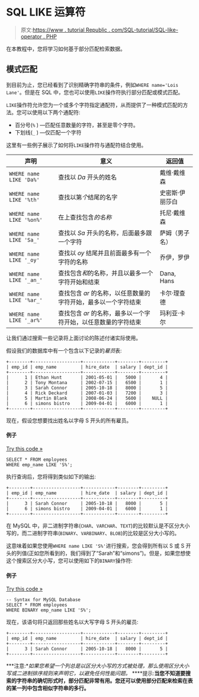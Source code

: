# SQL LIKE 运算符

> 原文:[https://www . tutorial Republic . com/SQL-tutorial/SQL-like-operator . PHP](https://www.tutorialrepublic.com/sql-tutorial/sql-like-operator.php)

在本教程中，您将学习如何基于部分匹配检索数据。

## 模式匹配

到目前为止，您已经看到了识别精确字符串的条件，例如`WHERE name='Lois Lane'`。但是在 SQL 中，您也可以使用`LIKE`操作符执行部分匹配或模式匹配。

`LIKE`操作符允许您为一个或多个字符指定通配符，从而提供了一种模式匹配的方法。您可以使用以下两个通配符:

*   百分号(`%` ) —匹配任意数量的字符，甚至是零个字符。
*   下划线(`_` ) —仅匹配一个字符

这里有一些例子展示了如何将`LIKE`操作符与通配符结合使用。

| 声明 | 意义 | 返回值 |
| --- | --- | --- |
| `WHERE name LIKE 'Da%'` | 查找以 *Da* 开头的姓名 | 戴维·戴维森 |
| `WHERE name LIKE '%th'` | 查找以第*个*结尾的名字 | 史密斯·伊丽莎白 |
| `WHERE name LIKE '%on%'` | 在上查找包含*的名称* | 托尼·戴维森 |
| `WHERE name LIKE 'Sa_'` | 查找以 *Sa* 开头的名称，后面最多跟一个字符 | 萨姆（男子名） |
| `WHERE name LIKE '_oy'` | 查找以 *oy* 结尾并且前面最多有一个字符的名称 | 乔伊，罗伊 |
| `WHERE name LIKE '_an_'` | 查找包含*和*的名称，并且以最多一个字符开始和结束 | Dana, Hans |
| `WHERE name LIKE '%ar_'` | 查找包含 *ar* 的名称，以任意数量的字符开始，最多以一个字符结束 | 卡尔·理查德 |
| `WHERE name LIKE '_ar%'` | 查找包含 *ar* 的名称，最多以一个字符开始，以任意数量的字符结束 | 玛利亚·卡尔 |

让我们通过搜索一些记录将上面讨论的陈述付诸实际使用。

假设我们的数据库中有一个包含以下记录的*雇员*表:

```
+--------+------------------+------------+--------+---------+
| emp_id | emp_name         | hire_date  | salary | dept_id |
+--------+------------------+------------+--------+---------+
|      1 | Ethan Hunt       | 2001-05-01 |   5000 |       4 |
|      2 | Tony Montana     | 2002-07-15 |   6500 |       1 |
|      3 | Sarah Connor     | 2005-10-18 |   8000 |       5 |
|      4 | Rick Deckard     | 2007-01-03 |   7200 |       3 |
|      5 | Martin Blank     | 2008-06-24 |   5600 |    NULL |
|      6 | simons bistro    | 2009-04-01 |   6000 |       1 |
+--------+------------------+------------+--------+---------+

```

现在，假设您想要找出姓名以字母 S 开头的所有雇员。

#### 例子

[Try this code »](../codelab.php?topic=sql&file=pattern-matching-with-like-operator "Try this code using online Editor")

```
SELECT * FROM employees 
WHERE emp_name LIKE 'S%';
```

执行查询后，您将得到类似如下的输出:

```
+--------+------------------+------------+--------+---------+
| emp_id | emp_name         | hire_date  | salary | dept_id |
+--------+------------------+------------+--------+---------+
|      3 | Sarah Connor     | 2005-10-18 |   8000 |       5 |
|      6 | simons bistro    | 2009-04-01 |   6000 |       1 |
+--------+------------------+------------+--------+---------+

```

在 MySQL 中，非二进制字符串(`CHAR`、`VARCHAR`、`TEXT`)的比较默认是不区分大小写的，而二进制字符串(`BINARY`、`VARBINARY`、`BLOB`)的比较是区分大小写的。

这意味着如果您使用`WHERE name LIKE 'S%'`进行搜索，您会得到所有以 S 或 S 开头的列值(正如您所看到的，我们得到了“Sarah”和“simons”)。但是，如果您想使这个搜索区分大小写，您可以使用如下的`BINARY`操作符:

#### 例子

[Try this code »](javascript:void(0); "Not Supported in Web SQL")

```
-- Syntax for MySQL Database 
SELECT * FROM employees 
WHERE BINARY emp_name LIKE 'S%';
```

现在，该语句将只返回那些姓名以大写字母 S 开头的雇员:

```
+--------+------------------+------------+--------+---------+
| emp_id | emp_name         | hire_date  | salary | dept_id |
+--------+------------------+------------+--------+---------+
|      3 | Sarah Connor     | 2005-10-18 |   8000 |       5 |
+--------+------------------+------------+--------+---------+

```

 ***注意:**如果您希望一个列总是以区分大小写的方式被处理，那么使用区分大小写或二进制排序规则来声明它，以避免任何性能问题。*  ****提示:**当您不知道要搜索的字符串的确切形式时，部分匹配非常有用。您还可以使用部分匹配来检索在表的某一列中包含相似字符串的多行。**